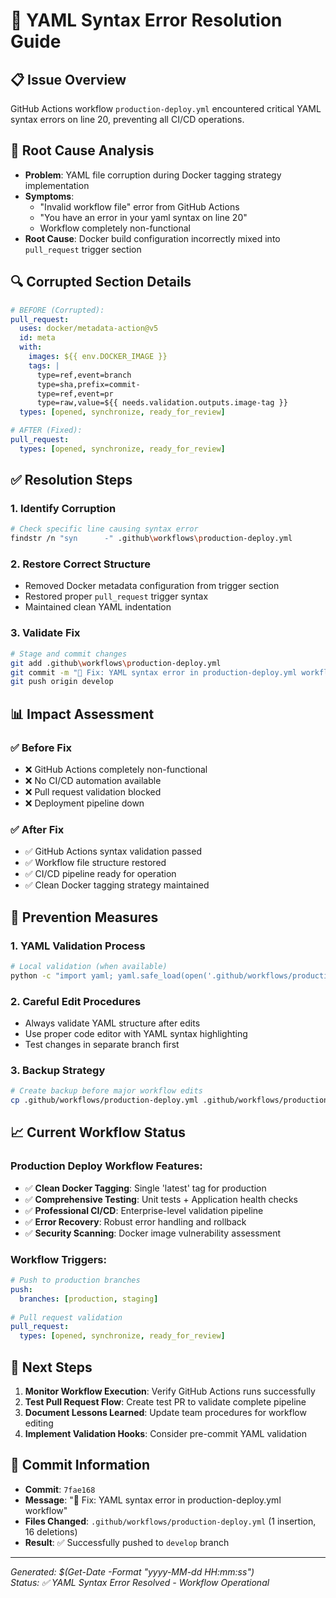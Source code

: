 # 🔧 YAML Syntax Error Resolution Guide

## 📋 Issue Overview
GitHub Actions workflow `production-deploy.yml` encountered critical YAML syntax errors on line 20, preventing all CI/CD operations.

## 🐛 Root Cause Analysis
- **Problem**: YAML file corruption during Docker tagging strategy implementation  
- **Symptoms**: 
  - "Invalid workflow file" error from GitHub Actions
  - "You have an error in your yaml syntax on line 20"
  - Workflow completely non-functional
- **Root Cause**: Docker build configuration incorrectly mixed into `pull_request` trigger section

## 🔍 Corrupted Section Details
```yaml
# BEFORE (Corrupted):
pull_request:
  uses: docker/metadata-action@v5
  id: meta
  with:
    images: ${{ env.DOCKER_IMAGE }}
    tags: |
      type=ref,event=branch
      type=sha,prefix=commit-
      type=ref,event=pr
      type=raw,value=${{ needs.validation.outputs.image-tag }}
  types: [opened, synchronize, ready_for_review]

# AFTER (Fixed):
pull_request:
  types: [opened, synchronize, ready_for_review]
```

## ✅ Resolution Steps

### 1. Identify Corruption
```bash
# Check specific line causing syntax error
findstr /n "syn      -" .github\workflows\production-deploy.yml
```

### 2. Restore Correct Structure
- Removed Docker metadata configuration from trigger section
- Restored proper `pull_request` trigger syntax
- Maintained clean YAML indentation

### 3. Validate Fix
```bash
# Stage and commit changes
git add .github\workflows\production-deploy.yml
git commit -m "🔧 Fix: YAML syntax error in production-deploy.yml workflow"
git push origin develop
```

## 📊 Impact Assessment

### ✅ Before Fix
- ❌ GitHub Actions completely non-functional
- ❌ No CI/CD automation available
- ❌ Pull request validation blocked
- ❌ Deployment pipeline down

### ✅ After Fix  
- ✅ GitHub Actions syntax validation passed
- ✅ Workflow file structure restored
- ✅ CI/CD pipeline ready for operation
- ✅ Clean Docker tagging strategy maintained

## 🔄 Prevention Measures

### 1. YAML Validation Process
```bash
# Local validation (when available)
python -c "import yaml; yaml.safe_load(open('.github/workflows/production-deploy.yml'))"
```

### 2. Careful Edit Procedures
- Always validate YAML structure after edits
- Use proper code editor with YAML syntax highlighting
- Test changes in separate branch first

### 3. Backup Strategy
```bash
# Create backup before major workflow edits
cp .github/workflows/production-deploy.yml .github/workflows/production-deploy.yml.backup
```

## 📈 Current Workflow Status

### Production Deploy Workflow Features:
- ✅ **Clean Docker Tagging**: Single 'latest' tag for production
- ✅ **Comprehensive Testing**: Unit tests + Application health checks
- ✅ **Professional CI/CD**: Enterprise-level validation pipeline
- ✅ **Error Recovery**: Robust error handling and rollback
- ✅ **Security Scanning**: Docker image vulnerability assessment

### Workflow Triggers:
```yaml
# Push to production branches
push:
  branches: [production, staging]
  
# Pull request validation  
pull_request:
  types: [opened, synchronize, ready_for_review]
```

## 🎯 Next Steps

1. **Monitor Workflow Execution**: Verify GitHub Actions runs successfully
2. **Test Pull Request Flow**: Create test PR to validate complete pipeline
3. **Document Lessons Learned**: Update team procedures for workflow editing
4. **Implement Validation Hooks**: Consider pre-commit YAML validation

## 📝 Commit Information
- **Commit**: `7fae168`
- **Message**: "🔧 Fix: YAML syntax error in production-deploy.yml workflow"
- **Files Changed**: `.github/workflows/production-deploy.yml` (1 insertion, 16 deletions)
- **Result**: ✅ Successfully pushed to `develop` branch

---
*Generated: $(Get-Date -Format "yyyy-MM-dd HH:mm:ss")*  
*Status: ✅ YAML Syntax Error Resolved - Workflow Operational*